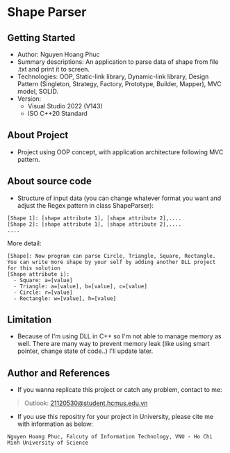 # Shape Parser
## Getting Started
- Author: Nguyen Hoang Phuc
- Summary descriptions: An application to parse data of shape from file .txt and print it to screen.
- Technologies: OOP, Static-link library, Dynamic-link library, Design Pattern (Singleton, Strategy, Factory, Prototype, Builder, Mapper), MVC model, SOLID.  
- Version: 
  - Visual Studio 2022 (V143)
  - ISO C++20 Standard

## About Project
- Project using OOP concept, with application architecture following MVC pattern. 

## About source code
- Structure of input data (you can change whatever format you want and adjust the Regex pattern in class ShapeParser):
```
[Shape 1]: [shape attribute 1], [shape attribute 2],....
[Shape 2]: [shape attribute 1], [shape attribute 2],....
....
```
More detail:
```
[Shape]: Now program can parse Circle, Triangle, Square, Rectangle. You can write more shape by your self by adding another DLL project for this solution
[Shape attribute i]: 
  - Square: a=[value]
  - Triangle: a=[value], b=[value], c=[value]
  - Circle: r=[value]
  - Rectangle: w=[value], h=[value]
```

## Limitation
- Because of I'm using DLL in C++ so I'm not able to manage memory as well. There are many way to prevent memory leak (like using smart pointer, change state of code..) I'll update later.

## Author and References

- If you wanna replicate this project or catch any problem, contact to me:
>Outlook: 21120530@student.hcmus.edu.vn

- If you use this repositry for your project in University, please cite me with information as below:

```
Nguyen Hoang Phuc, Falcuty of Information Technology, VNU - Ho Chi Minh University of Science
```
